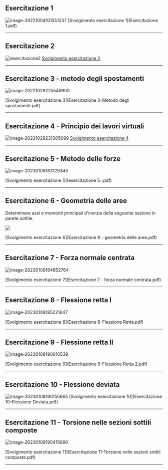 ## Esercitazione 1

![image-20221004101551237](indice.assets/image-20221004101551237.png) [Svolgimento esercitazione 1](Esercitazione 1.pdf) 

---

## Esercitazione 2



![esercitazione2](indice.assets/esercitazione2.png) [Svolgimento esercitazione 2](esercitazione_2.pdf) 

---

## Esercitazione 3 - metodo degli spostamenti

![image-20221029225548900](indice.assets/image-20221029225548900.png)

 [Svolgimento esercitazione 3](Esercitazione 3-Metodo degli spostamenti.pdf) 

---

## Esercitazione 4 - Principio dei lavori virtuali 

![image-20221029231305099](indice.assets/image-20221029231305099.png) [Svolgimento esercitazione 4](esercitazione4.pdf) 

---

## Esercitazione 5 - Metodo delle forze

![image-20230108183129345](./indice.assets/image-20230108183129345.png)

 [Svolgimento esercitazione 5](esercitazione 5-.pdf) 

---

## Esercitazione 6 - Geometria delle aree

Determinare assi e momenti principali d'inerzia della seguente sezione in parete sottile.

![](./indice.assets/image-20230108183934629.png)

 [Svolgimento esercitazione 6](Esercitazione 6 - geometria delle aree.pdf) 

---

## Esercitazione 7 - Forza normale centrata

![image-20230108184852764](./indice.assets/image-20230108184852764.png)

 [Svolgimento esercitazione 7](Esercitazione 7 - forza normale centrata.pdf) 

---

## Esercitazione 8 - Flessione retta I

![image-20230108185221647](./indice.assets/image-20230108185221647.png)

 [Svolgimento esercitazione 8](Esercitazione 8-Flessione Retta.pdf) 

---

## Esercitazione 9 - Flessione retta II

![image-20230108190010539](./indice.assets/image-20230108190010539.png)

 [Svolgimento esercitazione 9](Esercitazione 9-Flessione Retta 2.pdf) 

---

## Esercitazione 10 - Flessione deviata

![image-20230108190150665](./indice.assets/image-20230108190150665.png) [Svolgimento esercitazione 10](Esercitazione 10-Flessione Deviata.pdf) 

---

## Esercitazione 11 - Torsione nelle sezioni sottili composte

![image-20230108190415690](./indice.assets/image-20230108190415690.png)

 [Svolgimento esercitazione 11](Esercitazione 11-Torsione nelle sezioni sottili composte.pdf) 

---


